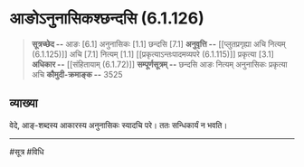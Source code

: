 # आङोऽनुनासिकश्छन्दसि (6.1.126)
> **सूत्रच्छेद --** आङः [6.1] अनुनासिकः [1.1] छन्दसि [7.1]
> **अनुवृत्ति --** [[प्लुतप्रगृह्या अचि नित्यम् (6.1.125)]] अचि [7.1] नित्यम् [1.1] [[प्रकृत्याऽन्तःपादमव्यपरे (6.1.115)]] प्रकृत्या [3.1]
> **अधिकार --** [[संहितायाम् (6.1.72)]]
> **सम्पूर्णसूत्रम् --** छन्दसि आङः नित्यम् अनुनासिकः प्रकृत्या अचि
> **कौमुदी-क्रमाङ्क --** 3525

## व्याख्या

वेदे, आङ्-शब्दस्य आकारस्य अनुनासिकः स्यादचि परे। ततः सन्धिकार्यं न भवति।

---
#सूत्र #विधि 